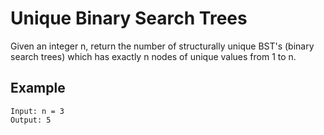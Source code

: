 # Unique Binary Search Trees

Given an integer n, return the number of structurally unique BST's (binary search trees) which has exactly n nodes of unique values from 1 to n.

## Example
```
Input: n = 3
Output: 5

```
